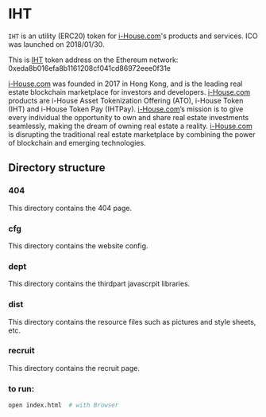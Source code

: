 # IHT

`IHT` is an utility (ERC20) token for [i-House.com](https://i-house.com)'s products and services.  ICO was launched on 2018/01/30.

This is [IHT](https://etherscan.io/token/0xeda8b016efa8b1161208cf041cd86972eee0f31e) token address on the Ethereum network: 0xeda8b016efa8b1161208cf041cd86972eee0f31e

[i-House.com](https://i-house.com) was founded in 2017 in Hong Kong, and is the leading real estate blockchain marketplace for investors and developers. [i-House.com](https://i-house.com) products are i-House Asset Tokenization Offering (ATO), i-House Token (IHT) and i-House Token Pay (IHTPay). [i-House.com](https://i-house.com)’s mission is to give every individual the opportunity to own and share real estate investments seamlessly, making the dream of owning real estate a reality. [i-House.com](https://i-house.com) is disrupting the traditional real estate marketplace by combining the power of blockchain and emerging technologies.

## Directory structure 

### 404

This directory contains the 404 page.  

### cfg
This directory contains the website config.

### dept
This directory contains the thirdpart javascrpit libraries.

### dist
This directory contains the resource files such as pictures and style sheets, etc.

### recruit
This directory contains the recruit page.

### to run:

```bash
open index.html  # with Browser
```
